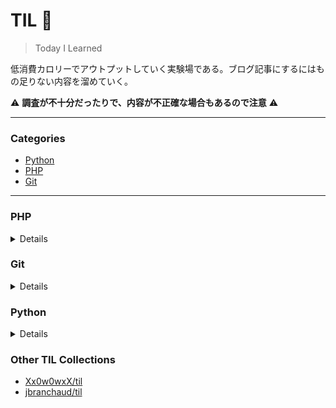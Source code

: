 # TIL :pencil:
> Today I Learned

低消費カロリーでアウトプットしていく実験場である。ブログ記事にするにはもの足りない内容を溜めていく。

:warning: **調査が不十分だったりで、内容が不正確な場合もあるので注意** :warning:

---

### Categories

* [Python](#python)
* [PHP](#php)
* [Git](#git)

---

### PHP
<details>
  
- [Laravel8 でも afterCreatingState したい](php/laravel8-aftercreatingstate.md)
- [Laravel の validated の存在意義](php/laravel-validated-method.md)

</details>

### Git
<details>
  
- [グローバルな .gitignore を作る](git/global-gitignore.md)

</details>

### Python
<details>
  
- [Python で静的ダックタイピング](python/protocol.md)

</details>

### Other TIL Collections

* [Xx0w0wxX/til](https://github.com/Xx0w0wxX/til)
* [jbranchaud/til](https://github.com/jbranchaud/til)
